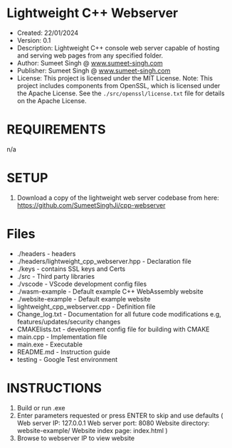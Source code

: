 # Lightweight C++ Webserver

* Created: 22/01/2024
* Version: 0.1
* Description: Lightweight C++ console web server capable of hosting and serving web pages from any specified folder.
* Author: Sumeet Singh @ www.sumeet-singh.com
* Publisher: Sumeet Singh @ www.sumeet-singh.com 
* License: This project is licensed under the MIT License.
Note: This project includes components from OpenSSL, which is licensed under the Apache License.
See the `./src/openssl/license.txt` file for details on the Apache License.


# REQUIREMENTS

n/a


# SETUP

1. Download a copy of the lightweight web server codebase from here: https://github.com/SumeetSinghJi/cpp-webserver


# Files

* ./headers - headers
* ./headers/lightweight_cpp_webserver.hpp - Declaration file
* ./keys - contains SSL keys and Certs
* ./src - Third party libraries
* ./vscode - VScode development config files
* ./wasm-example - Default example C++ WebAssembly website
* ./website-example - Default example website
* lightweight_cpp_webserver.cpp - Definition file
* Change_log.txt - Documentation for all future code modifications e.g, features/updates/security changes
* CMAKElists.txt - development config file for building with CMAKE
* main.cpp - Implementation file
* main.exe - Executable
* README.md - Instruction guide
* testing - Google Test environment


# INSTRUCTIONS

1. Build or run .exe
2. Enter parameters requested or press ENTER to skip and use defaults (
    Web server IP: 127.0.0.1
    Web server port: 8080
    Website directory: website-example/
    Website index page: index.html
)
3. Browse to webserver IP to view website